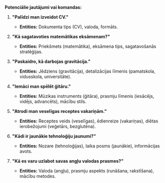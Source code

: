 **Potenciālie jautājumi vai komandas:**

1. **"Palīdzi man izveidot CV."**
   - **Entities:** Dokumenta tips (CV), valoda, formāts.

2. **"Kā sagatavoties matemātikas eksāmenam?"**
   - **Entities:** Priekšmets (matemātika), eksāmena tips, sagatavošanās stratēģijas.

3. **"Paskaidro, kā darbojas gravitācija."**
   - **Entities:** Jēdziens (gravitācija), detalizācijas līmenis (pamatskola, vidusskola, universitāte).

4. **"Iemāci man spēlēt ģitāru."**
   - **Entities:** Mūzikas instruments (ģitāra), prasmju līmenis (iesācējs, vidējs, advancēts), mācību stils.

5. **"Atrodi man veselīgas receptes vakariņām."**
   - **Entities:** Receptes veids (veselīgas), ēdienreize (vakariņas), diētas ierobežojumi (veģetārs, bezglutēna).

6. **"Kādi ir jaunākie tehnoloģiju jaunumi?"**
   - **Entities:** Nozare (tehnoloģijas), laika posms (jaunākie), informācijas avots.

7. **"Kā es varu uzlabot savas angļu valodas prasmes?"**
    - **Entities:** Valoda (angļu), prasmju aspekts (runāšana, rakstīšana), mācību metodes.
